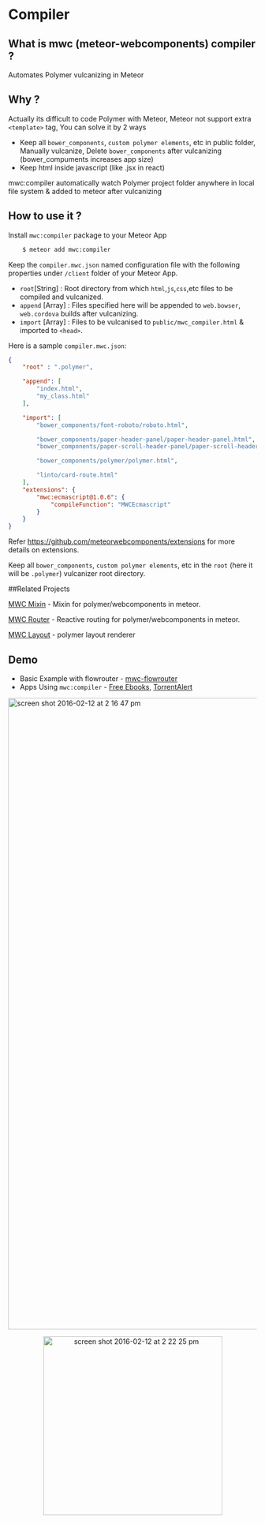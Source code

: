 <!--
  Title: Meteor Webcomponents Compiler for Meteor Polymer integration
  Description: Compiler for polymer/webcomponents in meteor.
  -->
# Compiler

## What is mwc (meteor-webcomponents) compiler ?


Automates Polymer vulcanizing in Meteor


## Why ?


Actually its difficult to code Polymer with Meteor, Meteor not support extra `<template>` tag, You can solve it by 2 ways


* Keep all `bower_components`, `custom polymer elements`, etc in public folder, Manually vulcanize, Delete `bower_components` after vulcanizing (bower_compuments increases app size)
* Keep html inside javascript (like .jsx in react)


mwc:compiler automatically watch Polymer project folder anywhere in local file system & added to meteor after vulcanizing


## How to use it ?


Install `mwc:compiler` package to your Meteor App 


```sh
    $ meteor add mwc:compiler
```

Keep the `compiler.mwc.json` named configuration file with the following properties under `/client` folder of your Meteor App.


* `root`[String] : Root directory from which `html`,`js`,`css`,etc files to be compiled and vulcanized.
* `append` [Array] : Files specified here will be appended to `web.bowser`, `web.cordova` builds after vulcanizing.
* `import` [Array] : Files to be vulcanised to `public/mwc_compiler.html` & imported to `<head>`.


Here is a sample `compiler.mwc.json`:

```json
{
    "root" : ".polymer",

    "append": [
        "index.html",
        "my_class.html"
    ],

    "import": [
        "bower_components/font-roboto/roboto.html",

        "bower_components/paper-header-panel/paper-header-panel.html",
        "bower_components/paper-scroll-header-panel/paper-scroll-header-panel.html",

        "bower_components/polymer/polymer.html",

        "linto/card-route.html"
    ], 
    "extensions": {
        "mwc:ecmascript@1.0.6": {
            "compileFunction": "MWCEcmascript"
        }
    }
}

```
Refer https://github.com/meteorwebcomponents/extensions for more details on extensions.

Keep all `bower_components`, `custom polymer elements`, etc in the `root` (here it will be `.polymer`) vulcanizer root directory.

##Related Projects

[MWC Mixin](https://github.com/meteorwebcomponents/mixin) - Mixin for polymer/webcomponents in meteor.

[MWC Router](https://github.com/meteorwebcomponents/router) - Reactive routing for polymer/webcomponents in meteor.

[MWC Layout](https://github.com/meteorwebcomponents/layout) - polymer layout renderer


## Demo

* Basic Example with flowrouter - [mwc-flowrouter](https://github.com/meteorwebcomponents/demo-flowrouter)
* Apps Using `mwc:compiler` - [Free Ebooks](https://github.com/sujith3g/ebook), [TorrentAlert](https://github.com/HedCET/TorrentAlert)

<img width="1280" alt="screen shot 2016-02-12 at 2 16 47 pm" src="https://cloud.githubusercontent.com/assets/1298779/13002443/8ec7255a-d194-11e5-8297-096ff642e00d.png">

<p align="center">
<img width="363" alt="screen shot 2016-02-12 at 2 22 25 pm" src="https://cloud.githubusercontent.com/assets/1298779/13002446/94f7701a-d194-11e5-9864-42100dd614d7.png">
</p>
